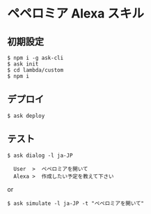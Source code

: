 # ペペロミア Alexa スキル

## 初期設定

```
$ npm i -g ask-cli
$ ask init
$ cd lambda/custom
$ npm i
```

## デプロイ

```
$ ask deploy
```

## テスト


```
$ ask dialog -l ja-JP

  User  >  ペペロミアを開いて
  Alexa >  作成したい予定を教えて下さい
```

 or 

```
$ ask simulate -l ja-JP -t "ペペロミアを開いて"
```